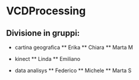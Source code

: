 # VCDProcessing

## Divisione in gruppi:

* cartina geografica
** Erika
** Chiara
** Marta M

* kinect
** Linda
** Emiliano

* data analisys
** Federico
** Michele
** Marta S
